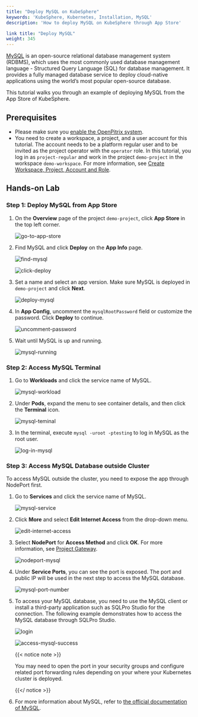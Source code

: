 ```yaml
---
title: "Deploy MySQL on KubeSphere"
keywords: 'KubeSphere, Kubernetes, Installation, MySQL'
description: 'How to deploy MySQL on KubeSphere through App Store'

link title: "Deploy MySQL"
weight: 345
---
```

[MySQL](https://www.mysql.com/) is an open-source relational database management system (RDBMS), which uses the most commonly used database management language - Structured Query Language (SQL) for database management. It provides a fully managed database service to deploy cloud-native applications using the world’s most popular open-source database.

This tutorial walks you through an example of deploying MySQL from the App Store of KubeSphere.

## Prerequisites

- Please make sure you [enable the OpenPitrix system](https://kubesphere.io/docs/pluggable-components/app-store/).
- You need to create a workspace, a project, and a user account for this tutorial. The account needs to be a platform regular user and to be invited as the project operator with the `operator` role. In this tutorial, you log in as `project-regular` and work in the project `demo-project` in the workspace `demo-workspace`. For more information, see [Create Workspace, Project, Account and Role](../../../quick-start/create-workspace-and-project/).

## Hands-on Lab

### Step 1: Deploy MySQL from App Store

1. On the **Overview** page of the project `demo-project`, click **App Store** in the top left corner.

   ![go-to-app-store](/images/docs/appstore/built-in-apps/mysql-app/go-to-app-store.jpg)

2. Find MySQL and click **Deploy** on the **App Info** page.

   ![find-mysql](/images/docs/appstore/built-in-apps/mysql-app/find-mysql.jpg)

   ![click-deploy](/images/docs/appstore/built-in-apps/mysql-app/click-deploy.jpg)

3. Set a name and select an app version. Make sure MySQL is deployed in `demo-project` and click **Next**.

   ![deploy-mysql](/images/docs/appstore/built-in-apps/mysql-app/deploy-mysql.jpg)

4. In **App Config**, uncomment the `mysqlRootPassword` field or customize the password. Click **Deploy** to continue.

   ![uncomment-password](/images/docs/appstore/built-in-apps/mysql-app/uncomment-password.jpg)

5. Wait until MySQL is up and running.

   ![mysql-running](/images/docs/appstore/built-in-apps/mysql-app/mysql-running.jpg)

### Step 2: Access MySQL Terminal

1. Go to **Workloads** and click the service name of MySQL.

   ![mysql-workload](/images/docs/appstore/built-in-apps/mysql-app/mysql-workload.jpg)

2. Under **Pods**, expand the menu to see container details, and then click the **Terminal** icon.

   ![mysql-teminal](/images/docs/appstore/built-in-apps/mysql-app/mysql-teminal.jpg)

3. In the terminal, execute `mysql -uroot -ptesting` to log in MySQL as the root user.

   ![log-in-mysql](/images/docs/appstore/built-in-apps/mysql-app/log-in-mysql.jpg)

### Step 3: Access MySQL Database outside Cluster

To access MySQL outside the cluster, you need to expose the app through NodePort first.

1. Go to **Services** and click the service name of MySQL.

   ![mysql-service](/images/docs/appstore/built-in-apps/mysql-app/mysql-service.jpg)

2. Click **More** and select **Edit Internet Access** from the drop-down menu.

   ![edit-internet-access](/images/docs/appstore/built-in-apps/mysql-app/edit-internet-access.jpg)

3. Select **NodePort** for **Access Method** and click **OK**. For more information, see [Project Gateway](../../../project-administration/project-gateway/).

   ![nodeport-mysql](/images/docs/appstore/built-in-apps/mysql-app/nodeport-mysql.jpg)

4. Under **Service Ports**, you can see the port is exposed. The port and public IP will be used in the next step to access the MySQL database.

   ![mysql-port-number](/images/docs/appstore/built-in-apps/mysql-app/mysql-port-number.jpg)

5. To access your MySQL database, you need to use the MySQL client or install a third-party application such as SQLPro Studio for the connection. The following example demonstrates how to access the MySQL database through SQLPro Studio.

   ![login](/images/docs/appstore/built-in-apps/mysql-app/login.jpg)

   ![access-mysql-success](/images/docs/appstore/built-in-apps/mysql-app/access-mysql-success.jpg)

   {{< notice note >}}

   You may need to open the port in your security groups and configure related port forwarding rules depending on your where your Kubernetes cluster is deployed.

   {{</ notice >}} 

6. For more information about MySQL, refer to [the official documentation of MySQL](https://dev.mysql.com/doc/).

